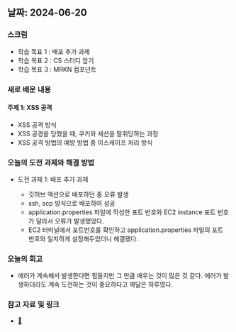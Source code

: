 ## 날짜: 2024-06-20

### 스크럼
- 학습 목표 1 : 배포 추가 과제
- 학습 목표 2 : CS 스터디 암기
- 학습 목표 3 : MRKN 컴포넌트

### 새로 배운 내용
#### 주제 1: XSS 공격
- XSS 공격 방식
- XSS 공경을 당했을 때, 쿠키와 세션을 탈취당하는 과정
- XSS 공격 방법의 예방 방법 중 이스케이프 처리 방식


### 오늘의 도전 과제와 해결 방법
- 도전 과제 1: 배포 추가 과제
    
    - 깃허브 액션으로 배포하던 중 오류 발생
    - ssh, scp 방식으로 배포하여 성공
    - application.properties 파일에 작성한 포트 번호와 EC2 instance 포트 번호가 달라서 오류가 발생했었다.
    - EC2 터미널에서 포트번호를 확인하고 application.properties 파일의 포트 번호와 일치하게 설정해두었더니 해결됐다.

### 오늘의 회고
- 에러가 계속해서 발생한다면 힘들지만 그 만큼 배우는 것이 많은 것 같다. 에러가 발생하더라도 계속 도전하는 것이 중요하다고 깨달은 하루였다.


### 참고 자료 및 링크
- [🌼](https://trues2.tistory.com/11)

